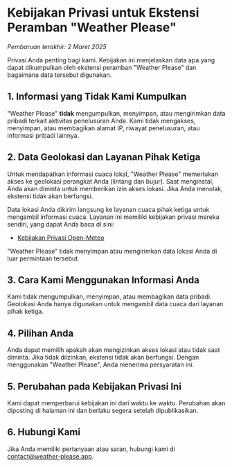 # Kebijakan Privasi untuk Ekstensi Peramban "Weather Please"

_Pembaruan terakhir: 2 Maret 2025_

Privasi Anda penting bagi kami. Kebijakan ini menjelaskan data apa yang dapat dikumpulkan oleh ekstensi peramban "Weather Please" dan bagaimana data tersebut digunakan.

## 1. Informasi yang Tidak Kami Kumpulkan

"Weather Please" **tidak** mengumpulkan, menyimpan, atau mengirimkan data pribadi terkait aktivitas penelusuran Anda. Kami tidak mengakses, menyimpan, atau membagikan alamat IP, riwayat penelusuran, atau informasi pribadi lainnya.

## 2. Data Geolokasi dan Layanan Pihak Ketiga

Untuk mendapatkan informasi cuaca lokal, "Weather Please" memerlukan akses ke geolokasi perangkat Anda (lintang dan bujur). Saat menginstal, Anda akan diminta untuk memberikan izin akses lokasi. Jika Anda menolak, ekstensi tidak akan berfungsi.

Data lokasi Anda dikirim langsung ke layanan cuaca pihak ketiga untuk mengambil informasi cuaca. Layanan ini memiliki kebijakan privasi mereka sendiri, yang dapat Anda baca di sini:

- [Kebijakan Privasi Open-Meteo](https://open-meteo.com/en/terms)

"Weather Please" tidak menyimpan atau mengirimkan data lokasi Anda di luar permintaan tersebut.

## 3. Cara Kami Menggunakan Informasi Anda

Kami tidak mengumpulkan, menyimpan, atau membagikan data pribadi. Geolokasi Anda hanya digunakan untuk mengambil data cuaca dari layanan pihak ketiga.

## 4. Pilihan Anda

Anda dapat memilih apakah akan mengizinkan akses lokasi atau tidak saat diminta. Jika tidak diizinkan, ekstensi tidak akan berfungsi. Dengan menggunakan "Weather Please", Anda menerima persyaratan ini.

## 5. Perubahan pada Kebijakan Privasi Ini

Kami dapat memperbarui kebijakan ini dari waktu ke waktu. Perubahan akan diposting di halaman ini dan berlaku segera setelah dipublikasikan.

## 6. Hubungi Kami

Jika Anda memiliki pertanyaan atau saran, hubungi kami di [contact@weather-please.app](mailto:contact@weather-please.app).
